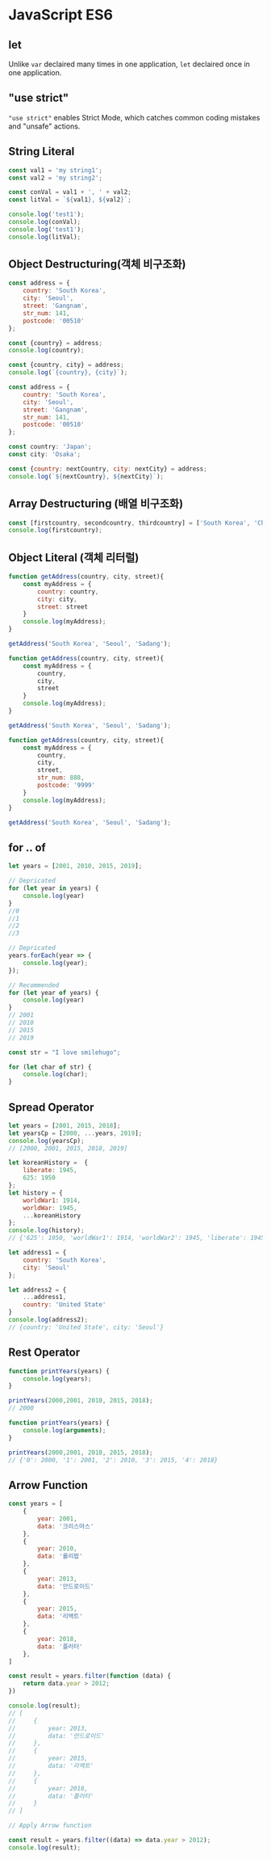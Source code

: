 # JavaScript ES6

## let
Unlike `var` declaired many times in one application, `let` declaired once in one application.

## "use strict"
`"use strict"` enables Strict Mode, which catches common coding mistakes and "unsafe" actions. 

## String Literal
```javascript
const val1 = 'my string1';
const val2 = 'my string2';

const conVal = val1 + ', ' + val2;
const litVal = `${val1}, ${val2}`;

console.log('test1');
console.log(conVal);
console.log('test1');
console.log(litVal);
```

## Object Destructuring(객체 비구조화)
```javascript
const address = {
    country: 'South Korea',
    city: 'Seoul',
    street: 'Gangnam',
    str_num: 141,
    postcode: '00510'
};

const {country} = address;
console.log(country);

const {country, city} = address;
console.log(`{country}, {city}`);
```

```javascript
const address = {
    country: 'South Korea',
    city: 'Seoul',
    street: 'Gangnam',
    str_num: 141,
    postcode: '00510'
};

const country: 'Japan';
const city: 'Osaka';

const {country: nextCountry, city: nextCity} = address;
console.log(`${nextCountry}, ${nextCity}`);
```

## Array Destructuring (배열 비구조화)
```javascript
const [firstcountry, secondcountry, thirdcountry] = ['South Korea', 'China', 'Taiwan'];
console.log(firstcountry);
```

## Object Literal (객체 리터럴)
```javascript
function getAddress(country, city, street){
    const myAddress = {
        country: country,
        city: city,
        street: street
    }
    console.log(myAddress);
}

getAddress('South Korea', 'Seoul', 'Sadang');
```
```javascript
function getAddress(country, city, street){
    const myAddress = {
        country,
        city,
        street
    }
    console.log(myAddress);
}

getAddress('South Korea', 'Seoul', 'Sadang');
```
```javascript
function getAddress(country, city, street){
    const myAddress = {
        country,
        city,
        street,
        str_num: 888,
        postcode: '9999'
    }
    console.log(myAddress);
}

getAddress('South Korea', 'Seoul', 'Sadang');
```

## for .. of
```javascript
let years = [2001, 2010, 2015, 2019];

// Depricated
for (let year in years) {
    console.log(year)
}
//0
//1
//2
//3

// Depricated
years.forEach(year => {
    console.log(year);
});

// Recommended
for (let year of years) {
    console.log(year)
}
// 2001
// 2010
// 2015
// 2019

const str = "I love smilehugo";

for (let char of str) {
    console.log(char);
}
```

## Spread Operator
```javascript
let years = [2001, 2015, 2018];
let yearsCp = [2000, ...years, 2019];
console.log(yearsCp);
// [2000, 2001, 2015, 2018, 2019]
```
```javascript
let koreanHistory =  {
    liberate: 1945,
    625: 1950
};
let history = {
    worldWar1: 1914,
    worldWar: 1945,
    ...koreanHistory
};
console.log(history);
// {'625': 1950, 'worldWar1': 1914, 'worldWar2': 1945, 'liberate': 1945}
```
```javascript
let address1 = {
    country: 'South Korea',
    city: 'Seoul'
};

let address2 = {
    ...address1,
    country: 'United State'
}
console.log(address2);
// {country: 'United State', city: 'Seoul'}
```

## Rest Operator
```javascript
function printYears(years) {
    console.log(years);
}

printYears(2000,2001, 2010, 2015, 2018);
// 2000
```
```javascript
function printYears(years) {
    console.log(arguments);
}

printYears(2000,2001, 2010, 2015, 2018);
// {'0': 2000, '1': 2001, '2': 2010, '3': 2015, '4': 2018}
```

## Arrow Function
```javascript
const years = [
    {
        year: 2001,
        data: '크리스마스'
    },
    {
        year: 2010,
        data: '롤리팝'
    },
    {
        year: 2013,
        data: '안드로이드'
    },
    {
        year: 2015,
        data: '리액트'
    },
    {
        year: 2018,
        data: '플러터'
    },
]

const result = years.filter(function (data) {
    return data.year > 2012;
})

console.log(result);
// [
//     {
//         year: 2013,
//         data: '안드로이드'
//     },
//     {
//         year: 2015,
//         data: '리액트'
//     },
//     {
//         year: 2018,
//         data: '플러터'
//     }
// ]

// Apply Arrow function

const result = years.filter((data) => data.year > 2012);
console.log(result);
```